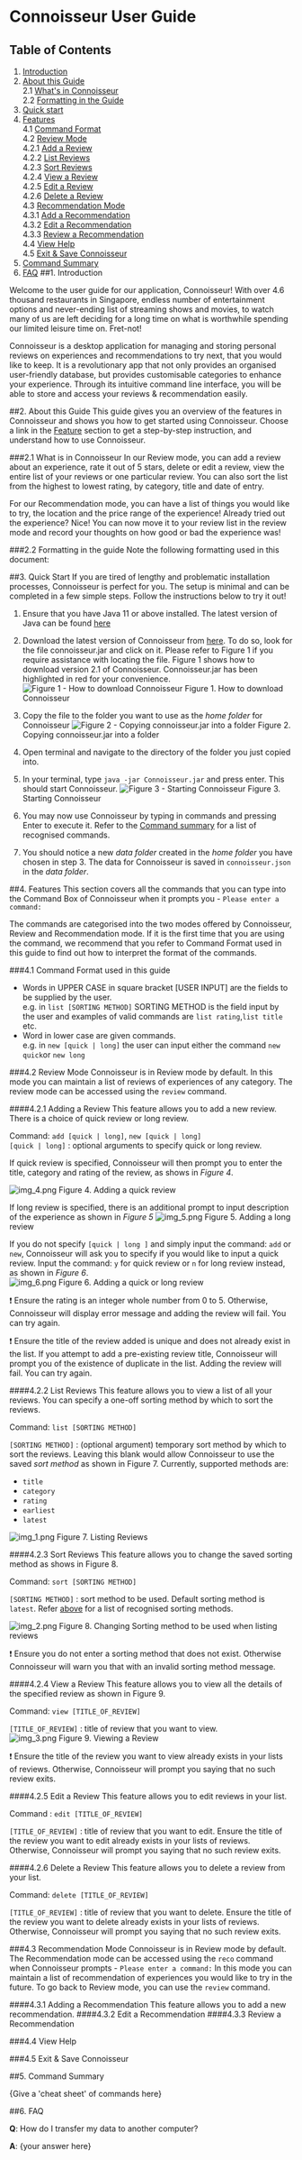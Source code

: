 # Connoisseur User Guide

## Table of Contents

1. [Introduction](#Introduction)
1. [About this Guide](#About-this-Guide)<br />
   2.1 [What's in Connoisseur](#What-is-in-Connoisseur)<br />
   2.2 [Formatting in the Guide](#Formatting-in-the-Guide)
1. [Quick start](#Quick-Start)
1. [Features](#Features) <br />
    4.1 [Command Format](#Command-Format)<br />
    4.2 [Review Mode](#Review-Mode) <br />
        4.2.1 [Add a Review](#Add-a-review)<br />
        4.2.2 [List Reviews](#List-reviews)<br />
        4.2.3 [Sort Reviews](#Sort-reviews)<br />
        4.2.4 [View a Review](#View-a-review)<br />
        4.2.5 [Edit a Review](#Edit-a-review)<br />
        4.2.6 [Delete a Review](#Delete-a-review)<br />
    4.3 [Recommendation Mode](#Recommendation-Mode)<br />
        4.3.1 [Add a Recommendation](#Add-a-Recommendation)<br />
        4.3.2 [Edit a Recommendation](#Edit-a-Recommendation)<br />
        4.3.3 [Review a Recommendation](#Review-a-Recommendation)<br />
   4.4 [View Help](#View-Help)<br />
   4.5 [Exit & Save Connoisseur](#Exit-&-Save-Connoisseur)
1. [Command Summary](#Command-Summary)
1. [FAQ](#FAQ)
##1. Introduction

Welcome to the user guide for our application, Connoisseur! 
With over 4.6 thousand restaurants in Singapore, endless number of entertainment options and never-ending list of
streaming shows and movies, to watch many of us are left deciding for a long time on what is worthwhile spending our 
limited leisure time on. Fret-not!

Connoisseur is a desktop application for managing and storing personal reviews on experiences and recommendations to 
try next, that you would like to keep. It is a revolutionary app that not only provides an organised user-friendly 
database, but provides customisable categories to enhance your experience. Through its intuitive command line interface, 
you will be able to store and access your reviews & recommendation easily.

##2. About this Guide
This guide gives you an overview of the features in Connoisseur and shows you how to get started using Connoisseur. 
Choose a link in the [Feature](#Table-of-Contents) section to get a step-by-step instruction, and understand how to use Connoisseur.

###2.1 What is in Connoisseur
In our Review mode, you can add a review about an experience, rate it out of 5 stars, delete or edit a review, 
view the entire list of your reviews or one particular review. You can also sort the list from the highest to lowest 
rating, by category, title and date of entry.

For our Recommendation mode, you can have a list of things you would like to try, the location and the price range 
of the experience! Already tried out the experience? Nice! You can now move it to your review list in the review mode 
and record your thoughts on how good or bad the experience was!

###2.2 Formatting in the guide
Note the following formatting used in this document:



##3. Quick Start
If you are tired of lengthy and problematic installation processes, Connoisseur is perfect for you. 
The setup is minimal and can be completed in a few simple steps. Follow the instructions below to try it out!

1. Ensure that you have Java 11 or above installed. The latest version of Java can be found 
   [here](https://java.com/en/download/)
2. Download the latest version of Connoisseur from [here](https://github.com/AY2021S2-CS2113T-F08-3/tp/releases).
   To do so, look for the file connoisseur.jar and click on it. Please refer to Figure 1 if you require assistance with 
   locating the file. Figure 1 shows how to download version 2.1 of Connoisseur. Connoisseur.jar has been highlighted in 
   red for your convenience.   
   ![Figure 1 - How to download Connoisseur](./images/ug/jarfile.png)
   Figure 1. How to download Connoisseur
   
3. Copy the file to the folder you want to use as the _home folder_ for Connoisseur
   ![Figure 2 - Copying connoisseur.jar into a folder](./images/ug/downloading1.PNG)
   Figure 2. Copying connoisseur.jar into a folder
4. Open terminal and navigate to the directory of the folder you just copied into. 
5. In your terminal, type `java -jar Connoisseur.jar` and press enter. This should start Connoisseur.
   ![Figure 3 - Starting Connoisseur](./images/ug/downloading2.png)
   Figure 3. Starting Connoisseur
6. You may now use Connoisseur by typing in commands and pressing Enter to execute it. 
    Refer to the [Command summary](#command-summary) for a list of recognised commands. 
7. You should notice a new _data folder_ created in the _home folder_ you have chosen in step 3. The data for 
   Connoisseur is saved in `connoisseur.json` in the _data folder_. 
   
##4. Features
This section covers all the commands that you can type into the Command Box of Connoisseur when it prompts you -
`Please enter a command: ` 

The commands are categorised into the two modes offered by Connoisseur, Review and Recommendation mode. If it is the 
first time that you are using the command, we recommend that you refer to Command Format used in this guide
to find out how to interpret the format of the commands.

###4.1 Command Format used in this guide
* Words in UPPER CASE in square bracket [USER INPUT] are the fields to be supplied by the user. <br /> e.g. in `list [SORTING METHOD]` 
  SORTING METHOD is the field input by the user and examples of valid commands are `list rating`,`list title` etc.
* Word in lower case are given commands. <br /> e.g. in `new [quick | long]` the user can input either the command
  `new quick`or `new long`
  
###4.2 Review Mode
Connoisseur is in Review mode by default. In this mode you can maintain a list of reviews of experiences of any 
category. The review mode can be accessed using the `review` command. 

####4.2.1 Adding a Review
This feature allows you to add a new review. There is a choice of quick review or long review.

Command: `add [quick | long]`, `new [quick | long]`<br />
`[quick | long]` : optional arguments to specify quick or long review.

If quick review is specified, Connoisseur will then prompt you to enter the title, category and rating of the review, as shows in _Figure 4_.<br /> 


![img_4.png](images/ug/img_4.png)
Figure 4. Adding a quick review <br />

If long review is specified, there is an additional prompt to input description of the experience as shown in _Figure 5_
![img_5.png](images/ug/img_5.png)
Figure 5. Adding a long review <br />

If you do not specify `[quick | long ]` and simply input the command: `add` or `new`, Connoisseur will ask you to specify
if you would like to input a quick review. Input the command: `y` for quick review or `n` for long review instead, 
as shown in _Figure 6_.<br />
![img_6.png](images/ug/img_6.png)
Figure 6. Adding a quick or long review <br />


<p>&#10071 Ensure the rating is an integer whole number from 0 to 5. Otherwise, Connoisseur will display error message and 
adding the review will fail. You can try again.<br /> 

<p>&#10071 Ensure the title of the review added is unique and does not already exist in the list. If you attempt to add a 
pre-existing review title, Connoisseur will prompt you of the existence of duplicate in the list. Adding the review will 
fail. You can try again.

####4.2.2 List Reviews
This feature allows you to view a list of all your reviews. You can specify a one-off sorting method by which to sort the reviews.

Command: `list [SORTING METHOD]`

`[SORTING METHOD]` : (optional argument) temporary sort method by which to sort the reviews. 
Leaving this blank would allow Connoisseur to use the saved _sort method_ as shown in Figure 7. Currently, supported 
methods are:
* `title`
* `category`
* `rating`
* `earliest`
* `latest`

![img_1.png](images/ug/img_1.png)
Figure 7. Listing Reviews <br />

####4.2.3 Sort Reviews
This feature allows you to change the saved sorting method as shows in Figure 8.

Command: `sort [SORTING METHOD]`

`[SORTING METHOD]` : sort method to be used. Default sorting method is `latest`. Refer [above](#List-Reviews) for a list 
of recognised sorting methods.

![img_2.png](images/ug/img_2.png)
Figure 8. Changing Sorting method to be used when listing reviews <br />

<p>&#10071 Ensure you do not enter a sorting method that does not exist. Otherwise Connoisseur will warn you that with 
an invalid sorting method message. 

####4.2.4 View a Review
This feature allows you to view all the details of the specified review as shown in Figure 9.

Command: `view [TITLE_OF_REVIEW]`

`[TITLE_OF_REVIEW]` : title of review that you want to view. <br />
![img_3.png](images/ug/img_3.png)
Figure 9. Viewing a Review <br />
<p>&#10071 Ensure the title of the review you want to view already exists in your lists of reviews. Otherwise, Connoisseur will 
prompt you saying that no such review exits.

####4.2.5 Edit a Review
This feature allows you to edit reviews in your list. <br />

Command : `edit [TITLE_OF_REVIEW] `

`[TITLE_OF_REVIEW]` : title of review that you want to edit.
Ensure the title of the review you want to edit already exists in your lists of reviews. Otherwise, Connoisseur will
prompt you saying that no such review exits.

####4.2.6 Delete a Review
This feature allows you to delete a review from your list.

Command: `delete [TITLE_OF_REVIEW]`

`[TITLE_OF_REVIEW]` : title of review that you want to delete.
Ensure the title of the review you want to delete already exists in your lists of reviews. Otherwise, Connoisseur will
prompt you saying that no such review exits.

###4.3 Recommendation Mode
Connoisseur is in Review mode by default. The Recommendation mode can be accessed using the `reco` command when 
Connoisseur prompts - `Please enter a command:` In this mode you can maintain a list of recommendation of experiences 
you would like to try in the future. To go back to Review mode, you can use the `review` command.

####4.3.1 Adding a Recommendation
This feature allows you to add a new recommendation. 
####4.3.2 Edit a Recommendation
####4.3.3 Review a Recommendation

###4.4 View Help


###4.5 Exit & Save Connoisseur

##5. Command Summary

{Give a 'cheat sheet' of commands here}

##6. FAQ

**Q**: How do I transfer my data to another computer?

**A**: {your answer here}




